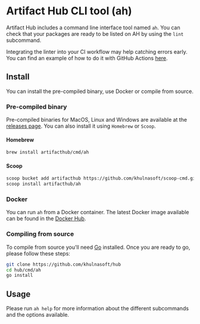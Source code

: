 # Artifact Hub CLI tool (ah)

Artifact Hub includes a command line interface tool named `ah`. You can check that your packages are ready to be listed on AH by using the `lint` subcommand.

Integrating the linter into your CI workflow may help catching errors early. You can find an example of how to do it with GitHub Actions [here](https://github.com/khulnasoft/hub/blob/ac49ca921ac7c7711b03d0701f52c33acaaaa6f9/.github/workflows/ci.yml#L28-L37).

## Install

You can install the pre-compiled binary, use Docker or compile from source.

### Pre-compiled binary

Pre-compiled binaries for MacOS, Linux and Windows are available at the [releases page](https://github.com/khulnasoft/hub/releases). You can also install it using `Homebrew` or `Scoop`.

#### Homebrew

```sh
brew install artifacthub/cmd/ah
```

#### Scoop

```sh
scoop bucket add artifacthub https://github.com/khulnasoft/scoop-cmd.git
scoop install artifacthub/ah
```

### Docker

You can run `ah` from a Docker container. The latest Docker image available can be found in the [Docker Hub](https://hub.docker.com/r/artifacthub/ah/tags).

### Compiling from source

To compile from source you'll need [Go](https://golang.org/dl/) installed. Once you are ready to go, please follow these steps:

```sh
git clone https://github.com/khulnasoft/hub
cd hub/cmd/ah
go install
```

## Usage

Please run `ah help` for more information about the different subcommands and the options available.
